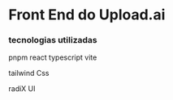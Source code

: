 # Front End do Upload.ai


### tecnologias utilizadas

pnpm
react
typescript
vite

tailwind Css

radiX UI

